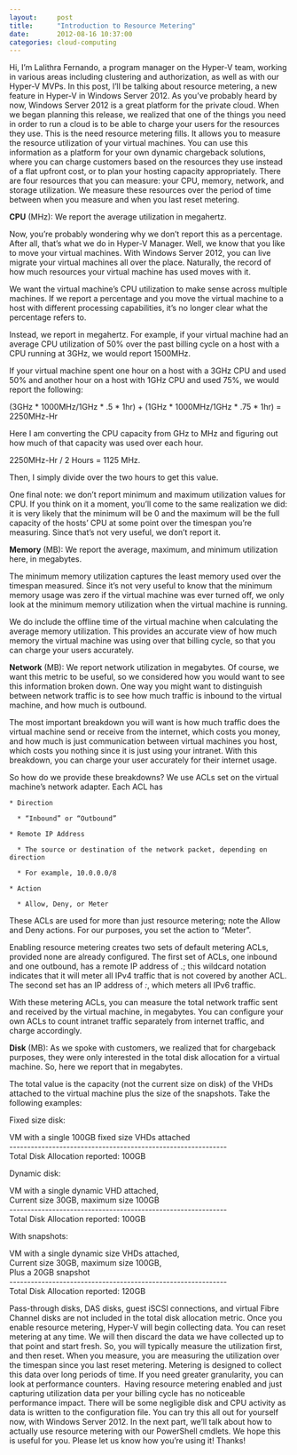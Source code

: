 ```yaml
---
layout:     post
title:      "Introduction to Resource Metering"
date:       2012-08-16 10:37:00
categories: cloud-computing
---
```

Hi, I’m Lalithra Fernando, a program manager on the Hyper-V team, working in various areas including clustering and authorization, as well as with our Hyper-V MVPs. In this post, I’ll be talking about resource metering, a new feature in Hyper-V in Windows Server 2012. As you’ve probably heard by now, Windows Server 2012 is a great platform for the private cloud. When we began planning this release, we realized that one of the things you need in order to run a cloud is to be able to charge your users for the resources they use. This is the need resource metering fills. It allows you to measure the resource utilization of your virtual machines. You can use this information as a platform for your own dynamic chargeback solutions, where you can charge customers based on the resources they use instead of a flat upfront cost, or to plan your hosting capacity appropriately. There are four resources that you can measure: your CPU, memory, network, and storage utilization. We measure these resources over the period of time between when you measure and when you last reset metering. 

**CPU** (MHz): We report the average utilization in megahertz.

Now, you’re probably wondering why we don’t report this as a percentage. After all, that’s what we do in Hyper-V Manager. Well, we know that you like to move your virtual machines. With Windows Server 2012, you can live migrate your virtual machines all over the place. Naturally, the record of how much resources your virtual machine has used moves with it.

We want the virtual machine’s CPU utilization to make sense across multiple machines. If we report a percentage and you move the virtual machine to a host with different processing capabilities, it’s no longer clear what the percentage refers to.

Instead, we report in megahertz. For example, if your virtual machine had an average CPU utilization of 50% over the past billing cycle on a host with a CPU running at 3GHz, we would report 1500MHz.

If your virtual machine spent one hour on a host with a 3GHz CPU and used 50% and another hour on a host with 1GHz CPU and used 75%, we would report the following:

(3GHz * 1000MHz/1GHz * .5 * 1hr) + (1GHz * 1000MHz/1GHz * .75 * 1hr) = 2250MHz-Hr

Here I am converting the CPU capacity from GHz to MHz and figuring out how much of that capacity was used over each hour.

2250MHz-Hr / 2 Hours = 1125 MHz.

Then, I simply divide over the two hours to get this value.

One final note: we don’t report minimum and maximum utilization values for CPU. If you think on it a moment, you’ll come to the same realization we did: it is very likely that the minimum will be 0 and the maximum will be the full capacity of the hosts’ CPU at some point over the timespan you’re measuring. Since that’s not very useful, we don’t report it.

**Memory** (MB): We report the average, maximum, and minimum utilization here, in megabytes.

The minimum memory utilization captures the least memory used over the timespan measured. Since it’s not very useful to know that the minimum memory usage was zero if the virtual machine was ever turned off, we only look at the minimum memory utilization when the virtual machine is running.

We do include the offline time of the virtual machine when calculating the average memory utilization. This provides an accurate view of how much memory the virtual machine was using over that billing cycle, so that you can charge your users accurately.

**Network** (MB): We report network utilization in megabytes. Of course, we want this metric to be useful, so we considered how you would want to see this information broken down. One way you might want to distinguish between network traffic is to see how much traffic is inbound to the virtual machine, and how much is outbound.

The most important breakdown you will want is how much traffic does the virtual machine send or receive from the internet, which costs you money, and how much is just communication between virtual machines you host, which costs you nothing since it is just using your intranet. With this breakdown, you can charge your user accurately for their internet usage.

So how do we provide these breakdowns? We use ACLs set on the virtual machine’s network adapter. Each ACL has

    * Direction

      * “Inbound” or “Outbound”

    * Remote IP Address

      * The source or destination of the network packet, depending on direction

      * For example, 10.0.0.0/8

    * Action

      * Allow, Deny, or Meter




These ACLs are used for more than just resource metering; note the Allow and Deny actions. For our purposes, you set the action to “Meter”.

Enabling resource metering creates two sets of default metering ACLs, provided none are already configured. The first set of ACLs, one inbound and one outbound, has a remote IP address of *.*; this wildcard notation indicates that it will meter all IPv4 traffic that is not covered by another ACL. The second set has an IP address of *:*, which meters all IPv6 traffic.

With these metering ACLs, you can measure the total network traffic sent and received by the virtual machine, in megabytes. You can configure your own ACLs to count intranet traffic separately from internet traffic, and charge accordingly.

**Disk** (MB): As we spoke with customers, we realized that for chargeback purposes, they were only interested in the total disk allocation for a virtual machine. So, here we report that in megabytes.

The total value is the capacity (not the current size on disk) of the VHDs attached to the virtual machine plus the size of the snapshots. Take the following examples:

Fixed size disk: 

VM with a single 100GB fixed size VHDs attached  
\-------------------------------------------------------------  
Total Disk Allocation reported: 100GB

Dynamic disk:

  
VM with a single dynamic VHD attached,   
Current size 30GB, maximum size 100GB  
\-------------------------------------------------------------  
Total Disk Allocation reported: 100GB

With snapshots:

  
VM with a single dynamic size VHDs attached,  
Current size 30GB, maximum size 100GB,  
Plus a 20GB snapshot  
\-------------------------------------------------------------  
Total Disk Allocation reported: 120GB

Pass-through disks, DAS disks, guest iSCSI connections, and virtual Fibre Channel disks are not included in the total disk allocation metric. Once you enable resource metering, Hyper-V will begin collecting data. You can reset metering at any time. We will then discard the data we have collected up to that point and start fresh. So, you will typically measure the utilization first, and then reset. When you measure, you are measuring the utilization over the timespan since you last reset metering. Metering is designed to collect this data over long periods of time. If you need greater granularity, you can look at performance counters.  Having resource metering enabled and just capturing utilization data per your billing cycle has no noticeable performance impact. There will be some negligible disk and CPU activity as data is written to the configuration file. You can try this all out for yourself now, with Windows Server 2012. In the next part, we’ll talk about how to actually use resource metering with our PowerShell cmdlets. We hope this is useful for you. Please let us know how you’re using it! Thanks!
